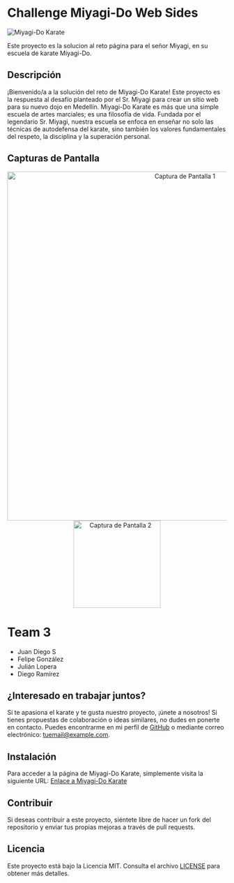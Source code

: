 # Challenge  Miyagi-Do Web Sides

![Miyagi-Do Karate](https://github.com/JDiegx/Miyagi-Do-Page-Challenge/assets/147659518/4b1768cb-8082-438a-8295-2aa8c9186e08)


Este proyecto es la solucion al reto página para el señor Miyagi, en su escuela de karate Miyagi-Do.

## Descripción
¡Bienvenido/a a la solución del reto de Miyagi-Do Karate! Este proyecto es la respuesta al desafío planteado por el Sr. Miyagi para crear un sitio web para su nuevo dojo en Medellín.
Miyagi-Do Karate es más que una simple escuela de artes marciales; es una filosofía de vida. Fundada por el legendario Sr. Miyagi, nuestra escuela se enfoca en enseñar no solo las técnicas de autodefensa del karate, sino también los valores fundamentales del respeto, la disciplina y la superación personal.

## Capturas de Pantalla
<div align="center">
  <img src="https://github.com/JDiegx/Miyagi-Do-Page-Challenge/assets/147659518/c99c357f-c233-4dc7-9060-814fe6e3212b" alt="Captura de Pantalla 1" width="800">
  <img src="https://github.com/JDiegx/Miyagi-Do-Page-Challenge/assets/147659518/4569e802-f95c-4d3f-9b21-b616c014b0cd" alt="Captura de Pantalla 2" width="200">
</div>

# Team 3
- Juan Diego S
- Felipe González
- Julián Lopera
- Diego Ramírez

## ¿Interesado en trabajar juntos?

Si te apasiona el karate y te gusta nuestro proyecto, ¡únete a nosotros! Si tienes propuestas de colaboración o ideas similares, no dudes en ponerte en contacto. Puedes encontrarme en mi perfil de [GitHub](https://github.com/tuusuario) o mediante correo electrónico: tuemail@example.com.

## Instalación

Para acceder a la página de Miyagi-Do Karate, simplemente visita la siguiente URL: [Enlace a Miyagi-Do Karate](https://miyagido.com)

## Contribuir

Si deseas contribuir a este proyecto, siéntete libre de hacer un fork del repositorio y enviar tus propias mejoras a través de pull requests.

## Licencia

Este proyecto está bajo la Licencia MIT. Consulta el archivo [LICENSE](LICENSE) para obtener más detalles.
